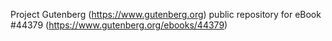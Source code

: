Project Gutenberg (https://www.gutenberg.org) public repository for eBook #44379 (https://www.gutenberg.org/ebooks/44379)
